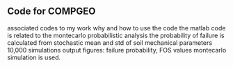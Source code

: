 ## Code for COMPGEO
 associated codes to my work
why and how to use the code
the matlab code is related to the montecarlo probabilistic analysis
the probability of failure is calculated from stochastic mean and std of soil mechanical parameters 
10,000 simulations 
output figures: failure probability, FOS values
montecarlo simulation is used.
